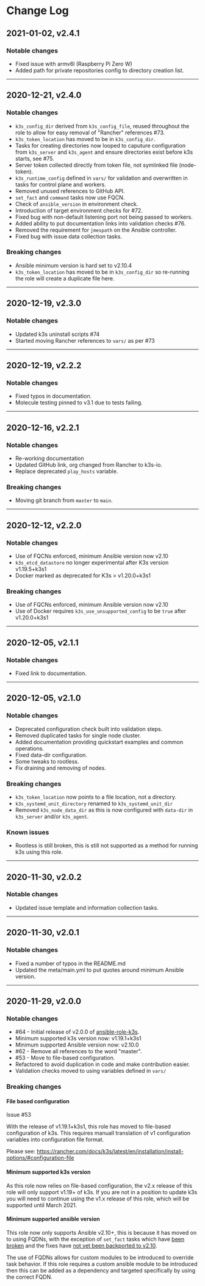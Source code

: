 # Change Log

<!--
## DATE, vx.x.x

### Notable changes

### Breaking changes

### Known issues

### Contributors

---
-->

## 2021-01-02, v2.4.1

### Notable changes

  - Fixed issue with armv6l (Raspberry Pi Zero W)
  - Added path for private repositories config to directory creation list.

---

## 2020-12-21, v2.4.0

### Notable changes

  - `k3s_config_dir` derived from `k3s_config_file`, reused throughout the role
    to allow for easy removal of "Rancher" references #73.
  - `k3s_token_location` has moved to be in `k3s_config_dir`.
  - Tasks for creating directories now looped to caputure configuration from
    `k3s_server` and `k3s_agent` and ensure directories exist before k3s
    starts, see #75.
  - Server token collected directly from token file, not symlinked file
    (node-token).
  - `k3s_runtime_config` defined in `vars/` for validation and overwritten in
    tasks for control plane and workers.
  - Removed unused references to GitHub API.
  - `set_fact` and `command` tasks now use FQCN.
  - Check of `ansible_version` in environment check.
  - Introduction of target environment checks for #72.
  - Fixed bug with non-default listening port not being passed to workers.
  - Added ability to put documentation links into validation checks #76.
  - Removed the requirement for `jmespath` on the Ansible controller.
  - Fixed bug with issue data collection tasks.

### Breaking changes

  - Ansible minimum version is hard set to v2.10.4
  - `k3s_token_location` has moved to be in `k3s_config_dir` so re-running the
    role will create a duplicate file here.

---

## 2020-12-19, v2.3.0

### Notable changes

  - Updated k3s uninstall scripts #74
  - Started moving Rancher references to `vars/` as per #73

---

## 2020-12-19, v2.2.2

### Notable changes

  - Fixed typos in documentation.
  - Molecule testing pinned to v3.1 due to tests failing.

---

## 2020-12-16, v2.2.1

### Notable changes

  - Re-working documentation
  - Updated GitHub link, org changed from Rancher to k3s-io.
  - Replace deprecated `play_hosts` variable.

### Breaking changes

  - Moving git branch from `master` to `main`.

---

## 2020-12-12, v2.2.0

### Notable changes

  - Use of FQCNs enforced, minimum Ansible version now v2.10
  - `k3s_etcd_datastore` no longer experimental after K3s version v1.19.5+k3s1
  - Docker marked as deprecated for K3s > v1.20.0+k3s1

### Breaking changes

  - Use of FQCNs enforced, minimum Ansible version now v2.10
  - Use of Docker requires `k3s_use_unsupported_config` to be `true` after
    v1.20.0+k3s1

---

## 2020-12-05, v2.1.1

### Notable changes

  - Fixed link to documentation.

---

## 2020-12-05, v2.1.0

### Notable changes

  - Deprecated configuration check built into validation steps.
  - Removed duplicated tasks for single node cluster.
  - Added documentation providing quickstart examples and common operations.
  - Fixed data-dir configuration.
  - Some tweaks to rootless.
  - Fix draining and removing of nodes.

### Breaking changes

  - `k3s_token_location` now points to a file location, not a directory.
  - `k3s_systemd_unit_directory` renamed to `k3s_systemd_unit_dir`
  - Removed `k3s_node_data_dir` as this is now configured with `data-dir` in
    `k3s_server` and/or `k3s_agent`.

### Known issues

  - Rootless is still broken, this is still not supported as a method for
    running k3s using this role.

---

## 2020-11-30, v2.0.2

### Notable changes

  - Updated issue template and information collection tasks.

---

## 2020-11-30, v2.0.1

### Notable changes

  - Fixed a number of typos in the README.md
  - Updated the meta/main.yml to put quotes around minimum Ansible version.

---

## 2020-11-29, v2.0.0

### Notable changes

  - #64 - Initial release of v2.0.0 of
    [ansible-role-k3s](https://github.com/PyratLabs/ansible-role-k3s).
  - Minimum supported k3s version now: v1.19.1+k3s1
  - Minimum supported Ansible version now: v2.10.0
  - #62 - Remove all references to the word "master".
  - #53 - Move to file-based configuration.
  - Refactored to avoid duplication in code and make contribution easier.
  - Validation checks moved to using variables defined in `vars/`

### Breaking changes

#### File based configuration

Issue #53

With the release of v1.19.1+k3s1, this role has moved to file-based
configuration of k3s. This requires manuall translation of v1 configuration
variables into configuration file format.

Please see: https://rancher.com/docs/k3s/latest/en/installation/install-options/#configuration-file

#### Minimum supported k3s version

As this role now relies on file-based configuration, the v2.x release of this
role will only support v1.19+ of k3s. If you are not in a position to update
k3s you will need to continue using the v1.x release of this role, which will
be supported until March 2021<!-- 1 year after k8s v1.18 release -->.

#### Minimum supported ansible version

This role now only supports Ansible v2.10+, this is because it has moved on to
using FQDNs, with the exception of `set_fact` tasks which have
[been broken](https://github.com/ansible/ansible/issues/72319) and the fixes
have [not yet been backported to v2.10](https://github.com/ansible/ansible/pull/71824).

The use of FQDNs allows for custom modules to be introduced to override task
behavior. If this role requires a custom ansible module to be introduced then
this can be added as a dependency and targeted specifically by using the
correct FQDN.

